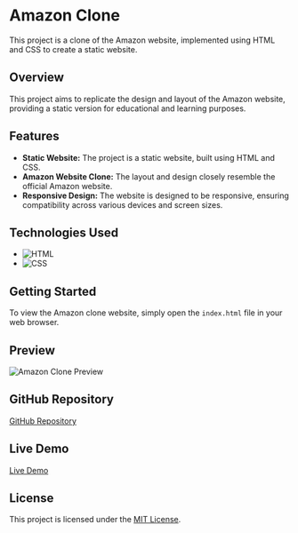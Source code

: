 # Amazon Clone

This project is a clone of the Amazon website, implemented using HTML and CSS to create a static website.

## Overview

This project aims to replicate the design and layout of the Amazon website, providing a static version for educational and learning purposes.

## Features

- **Static Website:** The project is a static website, built using HTML and CSS.
- **Amazon Website Clone:** The layout and design closely resemble the official Amazon website.
- **Responsive Design:** The website is designed to be responsive, ensuring compatibility across various devices and screen sizes.

## Technologies Used
- ![HTML](https://img.shields.io/badge/-HTML-orange?style=flat-square&logo=HTML5&logoColor=white)
- ![CSS](https://img.shields.io/badge/-CSS-blue?style=flat-square&logo=CSS3&logoColor=white)

## Getting Started
To view the Amazon clone website, simply open the `index.html` file in your web browser.

## Preview
![Amazon Clone Preview](preview.png)

## GitHub Repository
[GitHub Repository](https://github.com/MNihal7961/Amazon_Clone)

## Live Demo
[Live Demo](https://mnihal7961.github.io/Amazon_Clone/)

## License
This project is licensed under the [MIT License](LICENSE).
